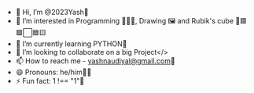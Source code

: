 - 👋 Hi, I’m @2023Yash🤗
- 👀 I’m interested in Programming 👩🏻‍💻, Drawing 🖼️ and Rubik's cube 🎲🟥🟩⬜🟦🟨
- 🌱 I’m currently learning PYTHON🐍
- 💞️ I’m looking to collaborate on a big Project</>
- 📫 How to reach me - yashnaudiyal@gmail.com📧
- 😄 Pronouns: he/him🤵‍♂️
- ⚡ Fun fact: 1 !== "1"🥳
